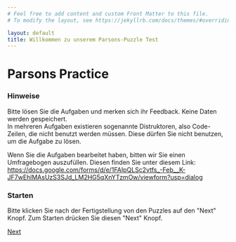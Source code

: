 ```yaml
---
# Feel free to add content and custom Front Matter to this file.
# To modify the layout, see https://jekyllrb.com/docs/themes/#overriding-theme-defaults

layout: default
title: Willkommen zu unserem Parsons-Puzzle Test
---
```


# Parsons Practice

### Hinweise

Bitte lösen Sie die Aufgaben und merken sich ihr Feedback. Keine Daten werden gespeichert.  
In mehreren Aufgaben existieren sogenannte Distruktoren, also Code-Zeilen, die nicht benutzt werden müssen. Diese dürfen Sie nicht benutzen, um die Aufgabe zu lösen.  
  
Wenn Sie die Aufgaben bearbeitet haben, bitten wir Sie einen Umfragebogen auszufüllen. Diesen finden Sie unter diesem Link:  
https://docs.google.com/forms/d/e/1FAIpQLSc2vtfs_-Feb__K-JF7wEhlMAsUzS3SJd_LM2HG5qXnYTzmOw/viewform?usp=dialog

### Starten

Bitte klicken Sie nach der Fertigstellung von den Puzzles auf den "Next" Knopf. Zum Starten drücken Sie diesen "Next" Knopf.

[Next](./parsons/aufg1.html)
